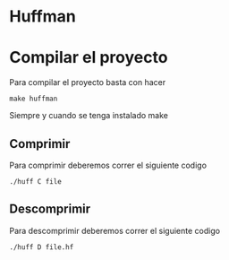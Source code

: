 # Huffman

# Compilar el proyecto
Para compilar el proyecto basta con hacer
```
make huffman
```
Siempre y cuando se tenga instalado make

## Comprimir

Para comprimir deberemos correr el siguiente codigo

```
./huff C file
```

## Descomprimir

Para descomprimir deberemos correr el siguiente codigo

```
./huff D file.hf
```
